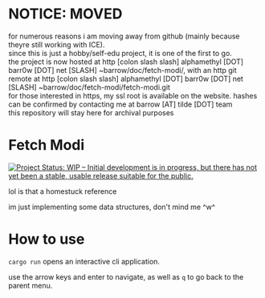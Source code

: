 # NOTICE: MOVED
for numerous reasons i am moving away from github (mainly because theyre still working with ICE).  
since this is just a hobby/self-edu project, it is one of the first to go.  
the project is now hosted at http [colon slash slash] alphamethyl [DOT] barr0w [DOT] net [SLASH] ~barrow/doc/fetch-modi/,
with an http git remote at http [colon slash slash] alphamethyl [DOT] barr0w [DOT] net [SLASH] ~barrow/doc/fetch-modi/fetch-modi.git  
for those interested in https, my ssl root is available on the website.
hashes can be confirmed by contacting me at barrow [AT] tilde [DOT] team  
this repository will stay here for archival purposes

# Fetch Modi
[![Project Status: WIP – Initial development is in progress, but there has not yet been a stable, usable release suitable for the public.](https://www.repostatus.org/badges/latest/wip.svg)](https://www.repostatus.org/#wip)

lol is that a homestuck reference

im just implementing some data structures, don't mind me ^w^

# How to use

`cargo run` opens an interactive cli application.

use the arrow keys and enter to navigate, as well as `q` to go back to the parent menu.
